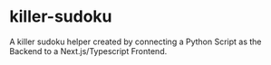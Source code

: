 # killer-sudoku
A killer sudoku helper created by connecting a Python Script as the Backend to a Next.js/Typescript Frontend. 
